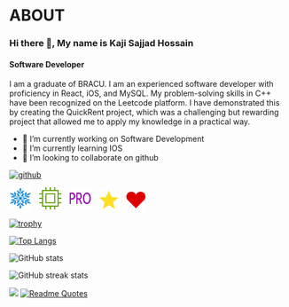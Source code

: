 # ABOUT
### Hi there 👋, My name is  Kaji Sajjad Hossain
#### Software Developer

I am a graduate of BRACU. I am an experienced software developer with proficiency in React, iOS, and MySQL. My problem-solving skills in C++ have been recognized on the Leetcode platform. I have demonstrated this by creating the QuickRent project, which was a challenging but rewarding project that allowed me to apply my knowledge in a practical way.

- 🔭 I’m currently working on Software Development 
- 🌱 I’m currently learning IOS
- 👯 I’m looking to collaborate on github 


[<img src='https://cdn.jsdelivr.net/npm/simple-icons@3.0.1/icons/github.svg' alt='github' height='40'>](https://github.com/Sajjad321s)  

<a href='https://archiveprogram.github.com/'><img src='https://raw.githubusercontent.com/acervenky/animated-github-badges/master/assets/acbadge.gif' width='40' height='40'></a> <a href='https://docs.github.com/en/developers'><img src='https://raw.githubusercontent.com/acervenky/animated-github-badges/master/assets/devbadge.gif' width='40' height='40'></a> <a href='https://github.com/pricing'><img src='https://raw.githubusercontent.com/acervenky/animated-github-badges/master/assets/pro.gif' width='40' height='40'></a> <a href='https://stars.github.com/'><img src='https://raw.githubusercontent.com/acervenky/animated-github-badges/master/assets/starbadge.gif' width='35' height='35'></a> <a href='https://docs.github.com/en/github/supporting-the-open-source-community-with-github-sponsors'><img src='https://raw.githubusercontent.com/acervenky/animated-github-badges/master/assets/sponsorbadge.gif' width='35' height='35'></a> 

[![trophy](https://github-profile-trophy.vercel.app/?username=Sajjad321s)](https://github.com/ryo-ma/github-profile-trophy)

[![Top Langs](https://github-readme-stats.vercel.app/api/top-langs/?username=Sajjad321s)](https://github.com/anuraghazra/github-readme-stats)

![GitHub stats](https://github-readme-stats.vercel.app/api?username=Sajjad321s&show_icons=true&count_private=true)  


![GitHub streak stats](https://streak-stats.demolab.com/?user=Sajjad321s) 




![](https://komarev.com/ghpvc/?username=Sajjad321s)
[![Readme Quotes](https://quotes-github-readme.vercel.app/api?type=horizontal&theme=dark)](https://github.com/piyushsuthar/github-readme-quotes)

